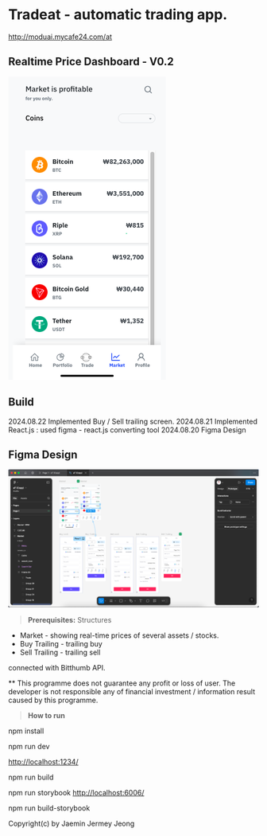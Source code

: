 # Tradeat - automatic trading app.

http://moduai.mycafe24.com/at

## Realtime Price Dashboard - V0.2
![Market Price Page](https://github.com/dscoool/tradeat/blob/main/screen/market.png)

## Build
2024.08.22 Implemented Buy / Sell trailing screen.
2024.08.21 Implemented React.js : used figma - react.js converting tool 
2024.08.20 Figma Design

## Figma Design
![Figma Design](https://github.com/dscoool/tradeat/blob/main/screen/FigmaDesign.png)

> **Prerequisites:**
Structures

* Market - showing real-time prices of several assets / stocks.
* Buy Trailing - trailing buy
* Sell Trailing - trailing sell

connected with Bitthumb API.

** This programme does not guarantee any profit or loss of user. The developer is not responsible any of financial investment / information result caused by this programme.

> **How to run**

npm install

npm run dev

[http://localhost:1234/](http://localhost:1234/)

npm run build

npm run storybook
[http://localhost:6006/](http://localhost:6006/)

npm run build-storybook

Copyright(c) by Jaemin Jermey Jeong
